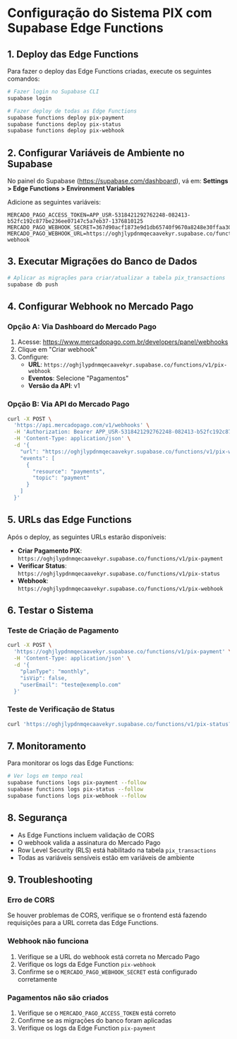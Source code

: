 # Configuração do Sistema PIX com Supabase Edge Functions

## 1. Deploy das Edge Functions

Para fazer o deploy das Edge Functions criadas, execute os seguintes comandos:

```bash
# Fazer login no Supabase CLI
supabase login

# Fazer deploy de todas as Edge Functions
supabase functions deploy pix-payment
supabase functions deploy pix-status
supabase functions deploy pix-webhook
```

## 2. Configurar Variáveis de Ambiente no Supabase

No painel do Supabase (https://supabase.com/dashboard), vá em:
**Settings > Edge Functions > Environment Variables**

Adicione as seguintes variáveis:

```
MERCADO_PAGO_ACCESS_TOKEN=APP_USR-5318421292762248-082413-b52fc192c877be236ee07147c5a7eb37-1376810125
MERCADO_PAGO_WEBHOOK_SECRET=367d90acf1873e9d1db65740f9670a8248e30ffaa30a3d7e512ac9d322bd57d8
MERCADO_PAGO_WEBHOOK_URL=https://oghjlypdnmqecaavekyr.supabase.co/functions/v1/pix-webhook
```

## 3. Executar Migrações do Banco de Dados

```bash
# Aplicar as migrações para criar/atualizar a tabela pix_transactions
supabase db push
```

## 4. Configurar Webhook no Mercado Pago

### Opção A: Via Dashboard do Mercado Pago
1. Acesse: https://www.mercadopago.com.br/developers/panel/webhooks
2. Clique em "Criar webhook"
3. Configure:
   - **URL**: `https://oghjlypdnmqecaavekyr.supabase.co/functions/v1/pix-webhook`
   - **Eventos**: Selecione "Pagamentos"
   - **Versão da API**: v1

### Opção B: Via API do Mercado Pago

```bash
curl -X POST \
  'https://api.mercadopago.com/v1/webhooks' \
  -H 'Authorization: Bearer APP_USR-5318421292762248-082413-b52fc192c877be236ee07147c5a7eb37-1376810125' \
  -H 'Content-Type: application/json' \
  -d '{
    "url": "https://oghjlypdnmqecaavekyr.supabase.co/functions/v1/pix-webhook",
    "events": [
      {
        "resource": "payments",
        "topic": "payment"
      }
    ]
  }'
```

## 5. URLs das Edge Functions

Após o deploy, as seguintes URLs estarão disponíveis:

- **Criar Pagamento PIX**: `https://oghjlypdnmqecaavekyr.supabase.co/functions/v1/pix-payment`
- **Verificar Status**: `https://oghjlypdnmqecaavekyr.supabase.co/functions/v1/pix-status`
- **Webhook**: `https://oghjlypdnmqecaavekyr.supabase.co/functions/v1/pix-webhook`

## 6. Testar o Sistema

### Teste de Criação de Pagamento
```bash
curl -X POST \
  'https://oghjlypdnmqecaavekyr.supabase.co/functions/v1/pix-payment' \
  -H 'Content-Type: application/json' \
  -d '{
    "planType": "monthly",
    "isVip": false,
    "userEmail": "teste@exemplo.com"
  }'
```

### Teste de Verificação de Status
```bash
curl 'https://oghjlypdnmqecaavekyr.supabase.co/functions/v1/pix-status?external_reference=onedrip-1234567890-monthly-normal'
```

## 7. Monitoramento

Para monitorar os logs das Edge Functions:

```bash
# Ver logs em tempo real
supabase functions logs pix-payment --follow
supabase functions logs pix-status --follow
supabase functions logs pix-webhook --follow
```

## 8. Segurança

- As Edge Functions incluem validação de CORS
- O webhook valida a assinatura do Mercado Pago
- Row Level Security (RLS) está habilitado na tabela `pix_transactions`
- Todas as variáveis sensíveis estão em variáveis de ambiente

## 9. Troubleshooting

### Erro de CORS
Se houver problemas de CORS, verifique se o frontend está fazendo requisições para a URL correta das Edge Functions.

### Webhook não funciona
1. Verifique se a URL do webhook está correta no Mercado Pago
2. Verifique os logs da Edge Function `pix-webhook`
3. Confirme se o `MERCADO_PAGO_WEBHOOK_SECRET` está configurado corretamente

### Pagamentos não são criados
1. Verifique se o `MERCADO_PAGO_ACCESS_TOKEN` está correto
2. Confirme se as migrações do banco foram aplicadas
3. Verifique os logs da Edge Function `pix-payment`